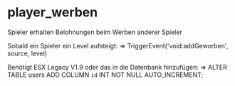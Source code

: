 # player_werben
Spieler erhalten Belohnungen beim Werben anderer Spieler

Sobald ein Spieler ein Level aufsteigt:
    => TriggerEvent('void:addGeworben', source, level)

Benötigt ESX Legacy V1.9 oder das in die Datenbank hinzufügen:
    => ALTER TABLE users ADD COLUMN `id` INT NOT NULL AUTO_INCREMENT;
